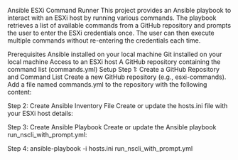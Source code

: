 Ansible ESXi Command Runner
This project provides an Ansible playbook to interact with an ESXi host by running various commands. The playbook retrieves a list of available commands from a GitHub repository and prompts the user to enter the ESXi credentials once. The user can then execute multiple commands without re-entering the credentials each time.

Prerequisites
Ansible installed on your local machine
Git installed on your local machine
Access to an ESXi host
A GitHub repository containing the command list (commands.yml)
Setup
Step 1: Create a GitHub Repository and Command List
Create a new GitHub repository (e.g., esxi-commands).
Add a file named commands.yml to the repository with the following content:

Step 2: Create Ansible Inventory File
Create or update the hosts.ini file with your ESXi host details:

Step 3: Create Ansible Playbook
Create or update the Ansible playbook run_nscli_with_prompt.yml:

Step 4: 
ansible-playbook -i hosts.ini run_nscli_with_prompt.yml
